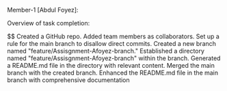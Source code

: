 Member-1 [Abdul Foyez]:

Overview of task completion:

$$ Created a GitHub repo. 
Added team members as collaborators. 
Set up a rule for the main branch to disallow direct commits. 
Created a new branch named "feature/Assisgnment-Afoyez-branch." 
Established a directory named "feature/Assisgnment-Afoyez-branch" within the branch. 
Generated a README.md file in the directory with relevant content. 
Merged the main branch with the created branch. 
Enhanced the README.md file in the main branch with comprehensive documentation
